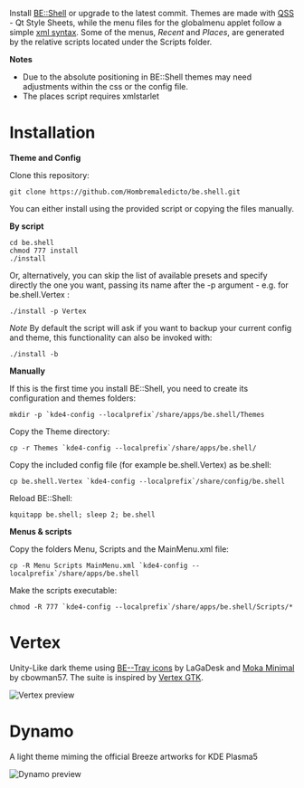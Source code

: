 Install [BE::Shell](http://sourceforge.net/p/be-shell/code/ci/master/tree/) or upgrade to the latest commit.
Themes are made with [QSS](http://qt-project.org/doc/qt-4.8/stylesheet-reference.html) - Qt Style Sheets, while the menu files for the globalmenu applet follow a simple [xml syntax](http://sourceforge.net/p/be-shell/wiki/Menu%20reference/).
Some of the menus, *Recent* and *Places*, are generated by the relative scripts located under the Scripts folder.

**Notes** 

- Due to the absolute positioning in BE::Shell themes may need adjustments within the css or the config file.
- The places script requires xmlstarlet

Installation
======

**Theme and Config**

Clone this repository:

    git clone https://github.com/Hombremaledicto/be.shell.git
    
You can either install using the provided script or copying the files manually.
   
**By script**

    cd be.shell
    chmod 777 install
    ./install
    
Or, alternatively, you can skip the list of available presets and specify directly the one you want, passing its name after the -p argument - e.g. for be.shell.Vertex :

    ./install -p Vertex
    
*Note* By default the script will ask if you want to backup your current config and theme, this functionality can also be invoked with:

    ./install -b
    
 **Manually**
 
If this is the first time you install BE::Shell, you need to create its configuration and themes folders:

    mkdir -p `kde4-config --localprefix`/share/apps/be.shell/Themes
 
Copy the Theme directory: 

    cp -r Themes `kde4-config --localprefix`/share/apps/be.shell/

Copy the included config file (for example be.shell.Vertex) as be.shell:

    cp be.shell.Vertex `kde4-config --localprefix`/share/config/be.shell
   
Reload BE::Shell:

    kquitapp be.shell; sleep 2; be.shell
   
   
**Menus & scripts** 

Copy the folders Menu, Scripts and the MainMenu.xml file:

    cp -R Menu Scripts MainMenu.xml `kde4-config --localprefix`/share/apps/be.shell
  
Make the scripts executable:

    chmod -R 777 `kde4-config --localprefix`/share/apps/be.shell/Scripts/*


Vertex
======

Unity-Like dark theme using [BE--Tray icons](http://be-desk.deviantart.com/art/Be-Tray-Icons-16px-364645083) by LaGaDesk and [Moka Minimal](http://cbowman57.deviantart.com/art/Moka-Minimal-and-Faba-Minimal-Icon-Sets-482927307) by cbowman57.
The suite is inspired by [Vertex GTK](http://horst3180.deviantart.com/art/Vertex-Theme-470663601).


![Vertex preview](https://lh5.googleusercontent.com/-h83zA_HCRVQ/VGYMxGGvQOI/AAAAAAAAC7I/eNZRGMB8qW4/w1058-h595-no/schermata662.png "Vertex")

Dynamo
======

A light theme miming the official Breeze artworks for KDE Plasma5 

![Dynamo preview](https://raw.githubusercontent.com/Hombremaledicto/be.shell/master/Pictures/Dynamo.png "Dynamo")
